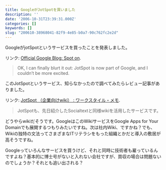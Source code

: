 ```yaml
---
title: GoogleがJotSpotを買いました
description: ''
date: '2006-10-31T23:39:31.000Z'
categories: []
keywords: []
slug: "200610-38968041-82f9-4e85-b0a7-90c762fc2e2d"
---
```

GoogleがjotSpotというサービスを買ったことを発表しました。

リンク: [Official Google Blog: Spot on](http://googleblog.blogspot.com/2006/10/spot-on.html "Official Google Blog: Spot on").

> OK, I can finally blurt it out: JotSpot is now part of Google, and I couldn’t be more excited.

このJotSpotというサービス、知らなかったので調べてみたらレビュー記事がありました。

リンク: [JotSpot （企業向けwiki） : ワークスタイル・メモ](http://www.ariel-networks.com/blogs/tokuriki/2006/01/wiki_jotspot.html "JotSpot （企業向けwiki） : ワークスタイル・メモ").

> JotSpotも、先日紹介したSocialtextと同様wikiを活用したサービスです。

どうやらwikiだそうです。GoogleはこのWikiサービスをGoogle Apps for Your Domainでも展開するつもりみたいですね。次は社内Wiki、ですかね？でも、Wikiの独特の文法ってさまざまなITリテラシをもった組織とかだと導入の敷居が高そうですね。

Googleっていろんなサービスを買うけど、それと同時に技術者も雇っているんですよね？基本的に博士号がないと入れない会社ですが、買収の場合は問題ないのでしょうか？それとも追い出される？